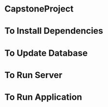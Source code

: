 # CapstoneProject

# To Install Dependencies

# To Update Database

# To Run Server

# To Run Application
